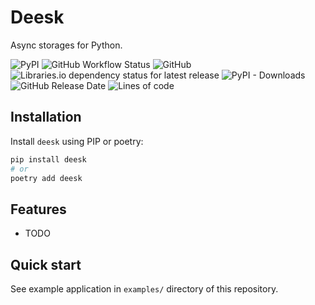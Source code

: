 # Deesk

Async storages for Python.

![PyPI](https://img.shields.io/pypi/v/deesk)
![GitHub Workflow Status](https://img.shields.io/github/workflow/status/alex-oleshkevich/deesk/Lint)
![GitHub](https://img.shields.io/github/license/alex-oleshkevich/deesk)
![Libraries.io dependency status for latest release](https://img.shields.io/librariesio/release/pypi/deesk)
![PyPI - Downloads](https://img.shields.io/pypi/dm/deesk)
![GitHub Release Date](https://img.shields.io/github/release-date/alex-oleshkevich/deesk)
![Lines of code](https://img.shields.io/tokei/lines/github/alex-oleshkevich/deesk)

## Installation

Install `deesk` using PIP or poetry:

```bash
pip install deesk
# or
poetry add deesk
```

## Features

-   TODO

## Quick start

See example application in `examples/` directory of this repository.
